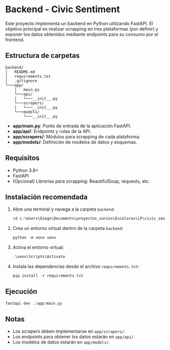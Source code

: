 # Backend - Civic Sentiment

Este proyecto implementa un backend en Python utilizando FastAPI. El objetivo principal es realizar scrapping en tres plataformas (por definir) y exponer los datos obtenidos mediante endpoints para su consumo por el frontend.

## Estructura de carpetas

```
backend/
│   README.md
│   requirements.txt
│   .gitignore
└───app/
    │   main.py
    └───api/
    │   └───__init__.py
    └───scrapers/
    │   └───__init__.py
    └───models/
        └───__init__.py
```

- **app/main.py**: Punto de entrada de la aplicación FastAPI.
- **app/api/**: Endpoints y rutas de la API.
- **app/scrapers/**: Módulos para scrapping de cada plataforma.
- **app/models/**: Definición de modelos de datos y esquemas.

## Requisitos
- Python 3.8+
- FastAPI
- (Opcional) Librerías para scrapping: BeautifulSoup, requests, etc.

## Instalación recomendada

1. Abre una terminal y navega a la carpeta `backend`:
    ```powershell
    cd c:\Users\Diego\Documents\proyectos_varios\Escolares\LP\civic_sentiment\backend
    ```

2. Crea un entorno virtual dentro de la carpeta `backend`:
    ```powershell
    python -m venv venv
    ```

3. Activa el entorno virtual:
    ```powershell
    .\venv\Scripts\Activate
    ```

4. Instala las dependencias desde el archivo `requirements.txt`:
    ```powershell
    pip install -r requirements.txt
    ```

## Ejecución

```powershell
fastapi dev ./app/main.py
```

## Notas
- Los scrapers deben implementarse en `app/scrapers/`.
- Los endpoints para obtener los datos estarán en `app/api/`.
- Los modelos de datos estarán en `app/models/`.


